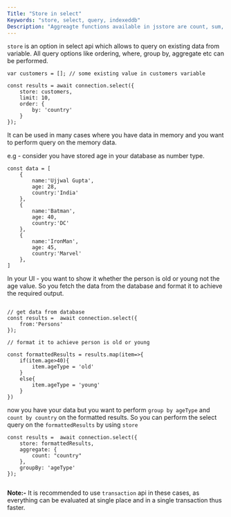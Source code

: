 ```yaml
---
Title: "Store in select"
Keywords: "store, select, query, indexeddb"
Description: "Aggreagte functions available in jsstore are count, sum, avg, max and min."
---
```


`store` is an option in select api which allows to query on existing data from variable. All query options like ordering, where, group by, aggregate etc can be performed.

```
var customers = []; // some existing value in customers variable

const results = await connection.select({
    store: customers,
    limit: 10,
    order: {
        by: 'country'
    }
});

```

It can be used in many cases where you have data in memory and you want to perform query on the memory data.

e.g - consider you have stored age in your database as number type. 


```
const data = [
    {
        name:'Ujjwal Gupta',
        age: 28,
        country:'India'
    },    
    {
        name:'Batman',
        age: 40,
        country:'DC'
    },    
    {
        name:'IronMan',
        age: 45,
        country:'Marvel'
    },    
]
```

In your UI - you want to show it whether the person is old or young not the age value. So you fetch the data from the database and format it to achieve the required output.

```

// get data from database
const results =  await connection.select({
    from:'Persons'
});

// format it to achieve person is old or young

const formattedResults = results.map(item=>{
    if(item.age>40){
        item.ageType = 'old'
    }
    else{
        item.ageType = 'young'
    }
})

```

now you have your data but you want to perform `group by ageType` and `count by country` on the formatted results. So you can perform the select query on the `formattedResults` by using `store` 

```
const results =  await connection.select({
    store: formattedResults,
    aggregate: {
        count: "country"
    },
    groupBy: 'ageType'
});
 
```

**Note:-** It is recommended to use `transaction` api in these cases, as everything can be evaluated at single place and in a single transaction thus faster.